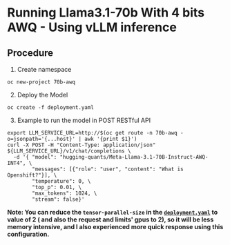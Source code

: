 # Running Llama3.1-70b With 4 bits AWQ - Using vLLM inference

## Procedure
1. Create namespace
```shell
oc new-project 70b-awq
```
2. Deploy the Model
```shell
oc create -f deployment.yaml
```

3. Example to run the model in POST RESTful API
```shell
export LLM_SERVICE_URL=http://$(oc get route -n 70b-awq -o=jsonpath='{...host}' | awk '{print $1}')
curl -X POST -H "Content-Type: application/json" ${LLM_SERVICE_URL}/v1/chat/completions \
  -d '{ "model": "hugging-quants/Meta-Llama-3.1-70B-Instruct-AWQ-INT4", \                                                                  
        "messages": [{"role": "user", "content": "What is Openshift?"}], \
        "temperature": 0, \ 
        "top_p": 0.01, \ 
        "max_tokens": 1024, \ 
        "stream": false}'
```

**Note: You can reduce the `tensor-parallel-size` in the [`deployment.yaml`](./deployment.yaml) to value of 2 ( and also the request and limits' gpus to 2), so it will be less memory intensive,
and I also experienced more quick response using this configuration.** 